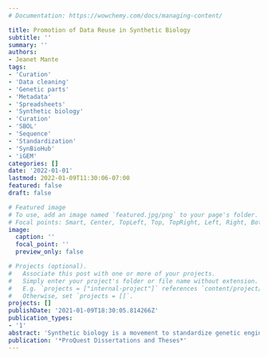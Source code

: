 ```yaml
---
# Documentation: https://wowchemy.com/docs/managing-content/

title: Promotion of Data Reuse in Synthetic Biology
subtitle: ''
summary: ''
authors:
- Jeanet Mante
tags:
- 'Curation'
- 'Data cleaning'
- 'Genetic parts'
- 'Metadata'
- 'Spreadsheets'
- 'Synthetic biology'
- 'Curation'
- 'SBOL'
- 'Sequence'
- 'Standardization'
- 'SynBioHub'
- 'iGEM'
categories: []
date: '2022-01-01'
lastmod: 2022-01-09T11:30:06-07:00
featured: false
draft: false

# Featured image
# To use, add an image named `featured.jpg/png` to your page's folder.
# Focal points: Smart, Center, TopLeft, Top, TopRight, Left, Right, BottomLeft, Bottom, BottomRight.
image:
  caption: ''
  focal_point: ''
  preview_only: false

# Projects (optional).
#   Associate this post with one or more of your projects.
#   Simply enter your project's folder or file name without extension.
#   E.g. `projects = ["internal-project"]` references `content/project/deep-learning/index.md`.
#   Otherwise, set `projects = []`.
projects: []
publishDate: '2021-01-09T18:30:05.814266Z'
publication_types:
- '1'
abstract: 'Synthetic biology is a movement to standardize genetic engineering and make it more reproducible and accessible by using functional descriptions of desired circuits. Such descriptions can then be converted to genetic designs via genetic design automation tools. Subsequently, the genetic designs can be used to generate models for in silico experimentation using automatic model generators. Both of these technologies rely on access to libraries of genetic part information encoded in standard, machine-readable ways. The Synthetic Biology Open Language (SBOL) can be used together with SynBioHub (a genetic part repository) to encode and store the information. However, the use of SynBioHub for the storage and reuse of parts is still very limited. This is due to insufficient metadata (making it difficult to find parts or judge their usefulness) and the effort required to submit parts to the repository. This dissertation aims to decrease the barriers to part reuse and thus enable a more automated synthetic biology workflow. Hence, an integrated curation workflow is proposed based on the contributions of the dissertation. The contributions are: a proposed SBOL Data Content Standard, tools for working with genetic parts in spreadsheets, a framework to modularly extend the SynBioHub part repository, and the lessons learned from the analysis and curation of data from existing genetic data repositories.'
publication: '*ProQuest Dissertations and Theses*'
---
```

